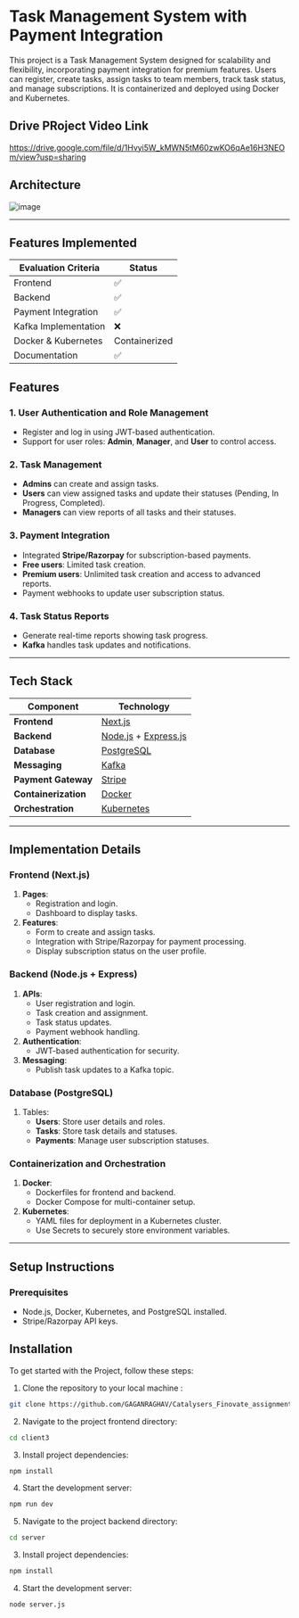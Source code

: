 # Task Management System with Payment Integration

This project is a Task Management System designed for scalability and flexibility, incorporating payment integration for premium features. Users can register, create tasks, assign tasks to team members, track task status, and manage subscriptions. It is containerized and deployed using Docker and Kubernetes.

## Drive PRoject Video Link
https://drive.google.com/file/d/1Hvyi5W_kMWN5tM60zwKO6qAe16H3NEOm/view?usp=sharing

## Architecture

![image](https://github.com/user-attachments/assets/e169b169-04d2-447d-bf94-6ebf31d1e289)

---
## Features Implemented

| Evaluation Criteria     | Status            |
|-------------------------|-------------------|
| Frontend                | ✅                |
| Backend                 | ✅                |
| Payment Integration     | ✅                |
| Kafka Implementation    | ❌                |
| Docker & Kubernetes     | Containerized     |
| Documentation           | ✅                |

## Features

### 1. User Authentication and Role Management
- Register and log in using JWT-based authentication.
- Support for user roles: **Admin**, **Manager**, and **User** to control access.

### 2. Task Management
- **Admins** can create and assign tasks.
- **Users** can view assigned tasks and update their statuses (Pending, In Progress, Completed).
- **Managers** can view reports of all tasks and their statuses.

### 3. Payment Integration
- Integrated **Stripe/Razorpay** for subscription-based payments.
- **Free users**: Limited task creation.
- **Premium users**: Unlimited task creation and access to advanced reports.
- Payment webhooks to update user subscription status.

### 4. Task Status Reports
- Generate real-time reports showing task progress.
- **Kafka** handles task updates and notifications.

---
## Tech Stack

| **Component**         | **Technology**                                                                 |
|------------------------|-------------------------------------------------------------------------------|
| **Frontend**          | [Next.js](https://nextjs.org/)                                                |
| **Backend**           | [Node.js](https://nodejs.org/) + [Express.js](https://expressjs.com/)         |
| **Database**          | [PostgreSQL](https://www.postgresql.org/)                                     |
| **Messaging**         | [Kafka](https://kafka.apache.org/)                                            |
| **Payment Gateway**   | [Stripe](https://stripe.com/)                                                 |
| **Containerization**  | [Docker](https://www.docker.com/)                                             |
| **Orchestration**     | [Kubernetes](https://kubernetes.io/)                                          |

---

## Implementation Details

### **Frontend (Next.js)**
1. **Pages**:
   - Registration and login.
   - Dashboard to display tasks.
2. **Features**:
   - Form to create and assign tasks.
   - Integration with Stripe/Razorpay for payment processing.
   - Display subscription status on the user profile.

### **Backend (Node.js + Express)**
1. **APIs**:
   - User registration and login.
   - Task creation and assignment.
   - Task status updates.
   - Payment webhook handling.
2. **Authentication**:
   - JWT-based authentication for security.
3. **Messaging**:
   - Publish task updates to a Kafka topic.

### **Database (PostgreSQL)**
1. Tables:
   - **Users**: Store user details and roles.
   - **Tasks**: Store task details and statuses.
   - **Payments**: Manage user subscription statuses.

### **Containerization and Orchestration**
1. **Docker**:
   - Dockerfiles for frontend and backend.
   - Docker Compose for multi-container setup.
2. **Kubernetes**:
   - YAML files for deployment in a Kubernetes cluster.
   - Use Secrets to securely store environment variables.

---

## Setup Instructions

### Prerequisites
- Node.js, Docker, Kubernetes, and PostgreSQL installed.
- Stripe/Razorpay API keys.


## Installation

To get started with the Project, follow these steps:

1. Clone the repository to your local machine :

```bash
git clone https://github.com/GAGANRAGHAV/Catalysers_Finovate_assignment
```

2. Navigate to the project  frontend directory:

```bash
cd client3
```

3. Install project dependencies:

```bash
npm install
```

4. Start the development server:

```bash
npm run dev
```

5. Navigate to the project backend directory:

```bash
cd server
```

3. Install project dependencies:

```bash
npm install
```

4. Start the development server:

```bash
node server.js
```
